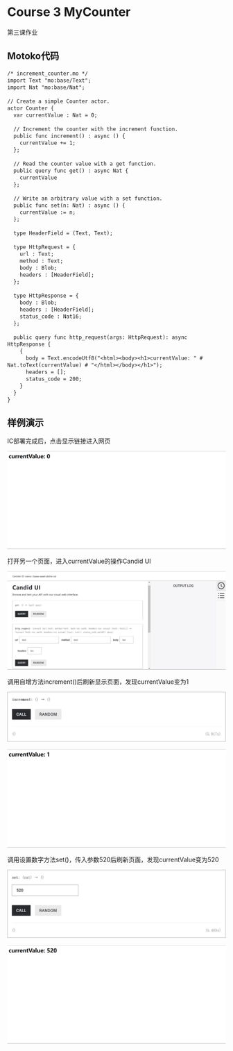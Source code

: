 # Course 3 MyCounter

第三课作业

## Motoko代码

```Motoko
/* increment_counter.mo */
import Text "mo:base/Text";
import Nat "mo:base/Nat";

// Create a simple Counter actor.
actor Counter {
  var currentValue : Nat = 0;

  // Increment the counter with the increment function.
  public func increment() : async () {
    currentValue += 1;
  };

  // Read the counter value with a get function.
  public query func get() : async Nat {
    currentValue
  };

  // Write an arbitrary value with a set function.
  public func set(n: Nat) : async () {
    currentValue := n;
  };

  type HeaderField = (Text, Text);

  type HttpRequest = {
    url : Text;
    method : Text;
    body : Blob;
    headers : [HeaderField];
  };

  type HttpResponse = {
    body : Blob;
    headers : [HeaderField];
    status_code : Nat16;
  };

  public query func http_request(args: HttpRequest): async HttpResponse {
    {
      body = Text.encodeUtf8("<html><body><h1>currentValue: " # Nat.toText(currentValue) # "</html></body></h1>");
      headers = [];
      status_code = 200;
    }
  }
}
```

## 样例演示

IC部署完成后，点击显示链接进入网页

![](./images/1.jpg)

打开另一个页面，进入currentValue的操作Candid UI

![](./images/2.jpg)

调用自增方法increment()后刷新显示页面，发现currentValue变为1

![](./images/3.jpg)

![](./images/4.jpg)

调用设置数字方法set()，传入参数520后刷新页面，发现currentValue变为520

![](./images/5.jpg)

![](./images/6.jpg)
